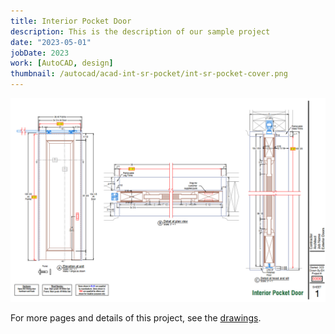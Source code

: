 ```yaml
---
title: Interior Pocket Door
description: This is the description of our sample project
date: "2023-05-01"
jobDate: 2023
work: [AutoCAD, design]
thumbnail: /autocad/acad-int-sr-pocket/int-sr-pocket-cover.png
---
```


[![Interior Pocket Door](int-sr-pocket-cover.png)](int-sr-pocket-cover.png)

For more pages and details of this project, see the [drawings](Int-SR-Pocket.pdf "drawings").